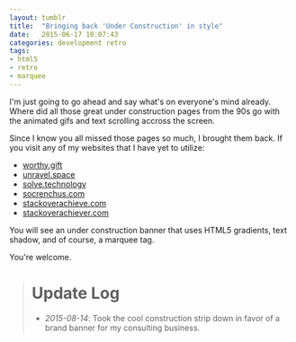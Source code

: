 ```yaml
---
layout: tumblr
title:  "Bringing back 'Under Construction' in style"
date:   2015-06-17 10:07:43
categories: development retro
tags:
- html5
- retro
- marquee
---
```

I'm just going to go ahead and say what's on everyone's mind already. Where did all those great under construction pages from the 90s go with the animated gifs and text scrolling accross the screen.

Since I know you all missed those pages so much, I brought them back. If you visit any of my websites that I have yet to utilize:

- [worthy.gift](http://worthy.gift)
- [unravel.space](http://unravel.space)
- [solve.technology](http://solve.technology)
- [socrenchus.com](http://socrenchus.com)
- [stackoverachieve.com](http://stackoverachieve.com)
- [stackoverachiever.com](http://stackoverachiever.com)

You will see an under construction banner that uses HTML5 gradients, text shadow, and of course, a marquee tag.

You're welcome.

> # Update Log
> - *2015-08-14*: Took the cool construction strip down in favor of a brand banner for my consulting business.
